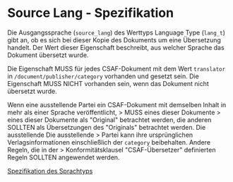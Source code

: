 # Source Lang - Spezifikation

Die Ausgangssprache (`source_lang`) des Werttyps Language Type (`lang_t`) gibt an, ob es sich bei dieser Kopie des Dokuments um eine Übersetzung handelt. Der Wert dieser Eigenschaft beschreibt, aus welcher Sprache das Dokument übersetzt wurde.

Die Eigenschaft MUSS für jedes CSAF-Dokument mit dem Wert `translator` in `/document/publisher/category` vorhanden und gesetzt sein.
Die Eigenschaft MUSS NICHT vorhanden sein, wenn das Dokument nicht übersetzt wurde.

Wenn eine ausstellende Partei ein CSAF-Dokument mit demselben Inhalt in mehr als einer Sprache veröffentlicht, &gt; MUSS eines dieser Dokumente
&gt; eines dieser Dokumente als "Original" betrachtet werden, die anderen SOLLTEN als Übersetzungen des "Originals" betrachtet werden. Die ausstellende
Die ausstellende &gt; Partei kann ihre ursprünglichen Verlagsinformationen einschließlich der `category` beibehalten. Andere Regeln, die in der
&gt; Konformitätsklausel "CSAF-Übersetzer" definierten Regeln SOLLTEN angewendet werden.

[Spezifikation des Sprachtyps](types/lang-spec.de.md)
